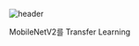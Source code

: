 ![header](https://capsule-render.vercel.app/api?type=soft&section=header&text=MaskDetector%20used%20MobileNetV2&fontSize=45)

MobileNetV2를 Transfer Learning
